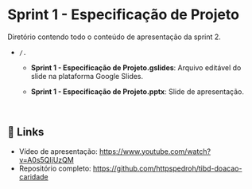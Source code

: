 # Sprint 1 - Especificação de Projeto

Diretório contendo todo o conteúdo de apresentação da sprint 2.

* `/.`
    * **Sprint 1 - Especificação de Projeto.gslides**: Arquivo editável do slide na plataforma Google Slides.
  
    * **Sprint 1 - Especificação de Projeto.pptx**: Slide de apresentação.
  
<br/>

## 🔗 Links

- Vídeo de apresentação: https://www.youtube.com/watch?v=A0s5QIjUzQM
- Repositório completo: https://github.com/httpspedroh/tibd-doacao-caridade